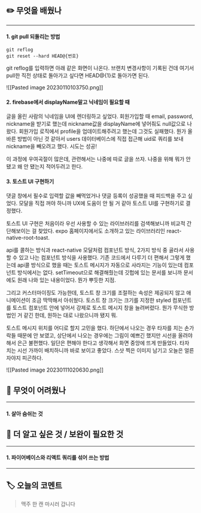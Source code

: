 ## ✏️ 무엇을 배웠나
---
#### 1. git pull 되돌리는 방법

```terminal
git reflog
git reset --hard HEAD@{번호}
```

git reflog를 입력하면 아래 같은 화면이 나온다.
브랜치 변경사항이 기록된 건데 여기서 pull한 직전 상태로 돌아가고 싶다면
HEAD@{1}로 돌아가면 된다.

![[Pasted image 20230110103750.png]]

#### 2. firebase에서 displayName말고 닉네임이 필요할 때
글을 올린 사람의 닉네임을 UI에 렌더링하고 싶었다. 회원가입할 때 email, password, nickname을 받기로 했는데 nickname값을 displayName에 넣어줘도 null값으로 나왔다.  회원가입 로직에서 profile을 업데이트해주려고 했는데 그것도 실패했다. 뭔가 올바른 방법이 아닌 것 같아서 users 데이터베이스에 직접 접근해 uid로 쿼리를 보내 nickname을 빼오려고 했다. 시도는 성공! 

이 과정에 우여곡절이 많은데, 관련해서는 나중에 따로 글을 쓰자. 나중을 위해 뭐가 안 됐고 왜 안 됐는지 적어두려고 한다.

#### 3. 토스트 UI 구현하기
댓글 창에서 필수로 입력할 값을 빼먹었거나 댓글 등록이 성공했을 때 피드백을 주고 싶었다. 모달을 직접 꺼야 하니까 UX에 도움이 안 될 거 같아 토스트 UI를 구현하기로 결정했다.

토스트 UI 구현은 처음이라 우선 사용할 수 있는 라이브러리를 검색해보니까 비교적 간단해보이는 걸 찾았다. expo 홈페이지에서도 소개하고 있는 라이브러리인 react-native-root-toast.

api를 콜하는 방식과 react-native 모달처럼 컴포넌트 방식, 2가지 방식 중 골라서 사용할 수 있고 나는 컴포넌트 방식을 사용했다. 기존 코드에서 다루기 더 편해서 그렇게 했는데 api콜 방식으로 했을 때는 토스트 메시지가 자동으로 사라지는 기능이 있는데 컴포넌트 방식에서는 없다. setTimeout으로 해결해줬는데 깃헙에 있는 문서를 보니까 문서에도 원래 나와 있는 내용이었다. 뭔가 뿌듯한 지점.

그리고 커스터마이징도 가능한데, 토스트 창 크기를 조절하는 속성은 제공되지 않고 애니메이션이 조금 딱딱해서 아쉬웠다. 토스트 창 크기는 크기를 지정한 styled 컴포넌트를 토스트 컴포넌트 안에  넣어서 강제로 토스트 메시지 창을 늘려버렸다. 뭔가 무식한 방법인 거 같긴 한데, 원하는 대로 나왔으니까 됐지 뭐.

토스트 메시지 위치를 어디로 할지 고민을 했다. 하단에서 나오는 경우 타자를 치는 손가락들 때문에 안 보였고, 상단에서 나오는 경우에는 그림이 예쁘긴 했지만 시선을 올려야 해서 은근 불편했다. 일단은 편해야 한다고 생각해서 화면 중앙에 뜨게 만들었다. 타자 치는 시선 가까이 배치하니까 바로 보이고 좋았다. 스샷 찍은 이미지 남기고 오늘은 얼른 자야지 피곤하다.

![[Pasted image 20230111020630.png]]

## 🥵 무엇이 어려웠나
---
#### 1. 살아 숨쉬는 것


## 🔎 더 알고 싶은 것 / 보완이 필요한 것
---
#### 1. 파이어베이스와 리액트 쿼리를 섞어 쓰는 방법

---
## 🏷️ 오늘의 코멘트
> 맥주 한 캔 마시러 갑니다